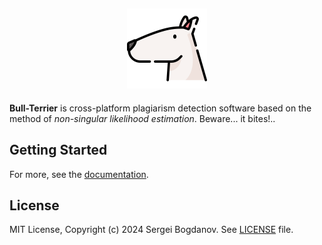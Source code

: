 <h2 align="center">
    <a href="https://github.com/syubogdanov/bull-terrier">
        <img src="https://raw.githubusercontent.com/syubogdanov/bull-terrier/main/branding/logo/bull-terrier.png" height="128px" width="128px">
    </a>
</h2>

**Bull-Terrier** is cross-platform plagiarism detection software based on the method of
*non-singular likelihood estimation*. Beware... it bites!..

## Getting Started

For more, see the [documentation][github/docs].

## License

MIT License, Copyright (c) 2024 Sergei Bogdanov. See [LICENSE][github/license] file.

<!-- --- --- --- --- --- --- --- --- --- --- --- --- --- --- --- --- --- --- --- --- --- --- --- -->

[github/docs]: https://github.com/syubogdanov/bull-terrier/tree/main/docs/
[github/license]: https://github.com/syubogdanov/bull-terrier/tree/main/LICENSE
